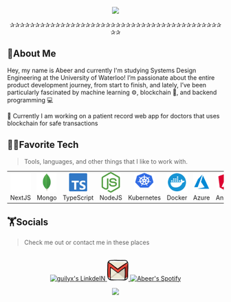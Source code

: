 
<p align="center" margin="auto">
  <img height="300"  src="https://media.giphy.com/media/3o7btP089a98Xr6AV2/giphy.gif"  style="margin-bottom: 50 px;" />
</p>
 
<div align="center">✰✰✰✰✰✰✰✰✰✰✰✰✰✰✰✰✰✰✰✰✰✰✰✰✰✰✰✰✰✰✰✰✰✰✰✰✰✰✰✰✰✰✰✰</div>

## 👋About Me
Hey, my name is Abeer and currently I'm studying Systems Design Engineering at the University of Waterloo! I’m passionate about the entire product development journey, from start to finish, and lately, I’ve been particularly fascinated by machine learning ⚙️, blockchain 🧾, and backend programming 💻

🌱 Currently I am working on a patient record web app for doctors that uses blockchain for safe transactions

##

<!--
<div align="center">
  <img src="https://github-readme-stats.vercel.app/api?username=eric-mxrtin&hide_title=false&hide_rank=false&show_icons=true&include_all_commits=true&count_private=true&disable_animations=false&theme=dracula&locale=en&hide_border=false" height="150" alt="stats graph"  />
</div>
-->

###

###

<h2 align="left" id="macropower-tech">👨‍💻Favorite Tech</h2>

> Tools, languages, and other things that I like to work with.

<table>
  <tr>
    <td align="center" width="96">
      <a href="#macropower-tech">
        <img src="./img/nextjs-icon-svgrepo-com.svg" width="48" height="48" alt="NextJS" />
      </a>
      <br>NextJS
    </td>
    <td align="center" width="96">
      <a href="#macropower-tech">
        <img src="./img/mongo-svgrepo-com.svg" width="48" height="48" alt="Mongo" />
      </a>
      <br>Mongo
    </td>
    <td align="center" width="96">
      <a href="#macropower-tech">
        <img src="./img/typescript-official-svgrepo-com.svg" width="48" height="48" alt="TypeScript" />
      </a>
      <br>TypeScript
    </td>
    <td align="center" width="96">
      <a href="#macropower-tech">
        <img src="./img/nodejs-icon-svgrepo-com.svg" width="48" height="48" alt="Javascript" />
      </a>
      <br>NodeJS
    </td>
    <td align="center" width="96">
      <a href="#macropower-tech" >
        <img src="https://raw.githubusercontent.com/cncf/artwork/master/projects/kubernetes/icon/color/kubernetes-icon-color.svg" width="48" height="48" alt="Kubernetes" />
      </a>
      <br>Kubernetes
    </td>
    <td align="center" width="96"> 
      <a href="#macropower-tech" >
        <img src="./img/docker-svgrepo-com.svg" width="48" height="48" alt="Docker" />
      </a>
      <br>Docker
    </td>
    <td align="center"  width="96">
      <a href="#macropower-tech">
        <img src="./img/azure-svgrepo-com.svg" width="48" height="48" alt="Azure" />
      </a>
      <br>Azure
    </td>
    <td align="center" width="96">
      <a href="#macropower-tech" >
        <img src="./img/ng-tailwind-svgrepo-com.svg" width="48" height="48" alt="Angular and Tailwind CSS" />
      </a>
      <br>Angular
    </td>
  </tr>
</table>


## 🏋️Socials
> Check me out or contact me in these places
<p align="center">
<br/>
<a href="https://www.linkedin.com/in/erwinlejeune-lkn">
  <img alt="guilyx's LinkdeIN" width="50px" src="https://user-images.githubusercontent.com/43545812/144035037-0f415fc7-9f96-4517-a370-ccc6e78a714b.png" />
</a>
<a href="mailto:ak5das@uwaterloo.ca">
  <img alt="Abeer's Email" width="50px" src="./img/gmail1-removebg-preview.png" />
</a>
<a href="https://open.spotify.com/user/21qvp56dh2ytwnq6y4ogt5oha">
  <img alt="Abeer's Spotify" width="50px" src="https://user-images.githubusercontent.com/43545812/144035120-1ad5169b-91c7-4078-bef9-6a82c733f373.png" />
</a>
<br>
  
<div align="center">
  <a href="https://spotify-github-profile.kittinanx.com/api/view?uid=21qvp56dh2ytwnq6y4ogt5oha&redirect=true">
    <img  height="300" src="https://spotify-github-profile.kittinanx.com/api/view?uid=21qvp56dh2ytwnq6y4ogt5oha&cover_image=true&theme=default&show_offline=false&background_color=121212&interchange=false" />
  </a>
</div>

###

<br clear="both">

<!---
<img src="https://raw.githubusercontent.com/eric-mxrtin/eric-mxrtin/output/snake.svg" alt="Snake animation" />
-->

###
